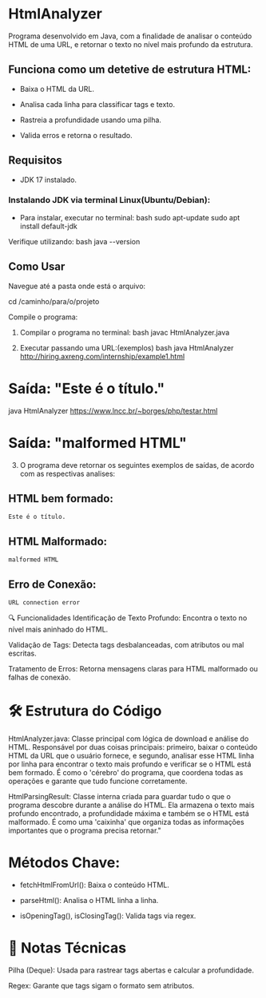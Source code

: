 # HtmlAnalyzer

Programa desenvolvido em Java, com a finalidade de analisar o conteúdo HTML de uma URL, e retornar o texto no nível mais profundo da estrutura.

## Funciona como um detetive de estrutura HTML:

- Baixa o HTML da URL.

- Analisa cada linha para classificar tags e texto.

- Rastreia a profundidade usando uma pilha.

- Valida erros e retorna o resultado.


## Requisitos

- JDK 17 instalado.

### Instalando JDK via terminal Linux(Ubuntu/Debian):
- Para instalar, executar no terminal:
bash
    sudo apt-update
    sudo apt install default-jdk

Verifique utilizando: 
bash
    java --version


## Como Usar

Navegue até a pasta onde está o arquivo:

cd /caminho/para/o/projeto

Compile o programa:
1. Compilar o programa no terminal:
bash
   javac HtmlAnalyzer.java

2. Executar passando uma URL:(exemplos)
bash
   java HtmlAnalyzer http://hiring.axreng.com/internship/example1.html
# Saída: "Este é o título."

java HtmlAnalyzer https://www.lncc.br/~borges/php/testar.html
# Saída: "malformed HTML"

3. O programa deve retornar os seguintes exemplos de saídas, de acordo com as respectivas analises:

## HTML bem formado:
    Este é o título.

## HTML Malformado:
    malformed HTML

## Erro de Conexão:
    URL connection error

🔍 Funcionalidades
Identificação de Texto Profundo: Encontra o texto no nível mais aninhado do HTML.

Validação de Tags: Detecta tags desbalanceadas, com atributos ou mal escritas.

Tratamento de Erros: Retorna mensagens claras para HTML malformado ou falhas de conexão.

# 🛠️ Estrutura do Código
HtmlAnalyzer.java: Classe principal com lógica de download e análise do HTML.
Responsável por duas coisas principais: primeiro, baixar o conteúdo HTML da URL que o usuário fornece, e segundo, analisar esse HTML linha por linha para encontrar o texto mais profundo e verificar se o HTML está bem formado. É como o 'cérebro' do programa, que coordena todas as operações e garante que tudo funcione corretamente.

HtmlParsingResult: Classe interna criada para guardar tudo o que o programa descobre durante a análise do HTML. Ela armazena o texto mais profundo encontrado, a profundidade máxima e também se o HTML está malformado. É como uma 'caixinha' que organiza todas as informações importantes que o programa precisa retornar."

# Métodos Chave:

- fetchHtmlFromUrl(): Baixa o conteúdo HTML.

- parseHtml(): Analisa o HTML linha a linha.

- isOpeningTag(), isClosingTag(): Valida tags via regex.

# 📝 Notas Técnicas
Pilha (Deque): Usada para rastrear tags abertas e calcular a profundidade.

Regex: Garante que tags sigam o formato <tag> sem atributos.



